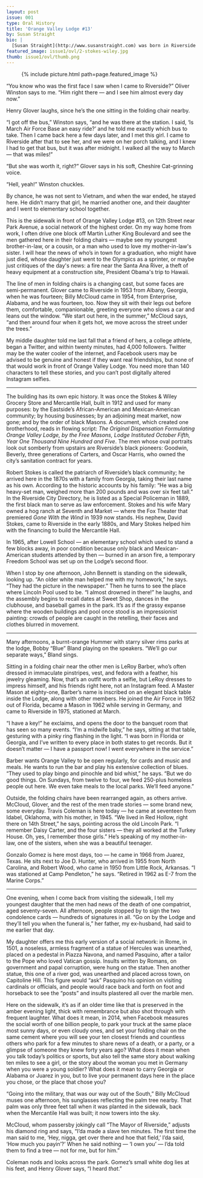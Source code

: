 ```yaml
---
layout: post
issue: 001
type: Oral History
title: 'Orange Valley Lodge #13'
by: Susan Straight
bio: |
  [Susan Straight](http://www.susanstraight.com) was born in Riverside and still lives there with her family. (She can actually see the hospital from her kitchen window, which her daughters find kind of pathetic; most days, she walks the dog past the classroom where she wrote her first short story at 16, at Riverside City College, which they find even more sad.) She has published [seven novels and one middle-grade reader](http://www.susanstraight.com/books/). <cite>Highwire Moon</cite> was a finalist for the National Book Award in 2001; <cite>A Million Nightingales</cite> was a finalist for the <cite>Los Angeles Times</cite> Book Prize in 2006. Her short stories have appeared in <cite>Zoetrope</cite>, <cite>The Ontario Review</cite>, <cite>The Oxford American</cite>, <cite>The Sun</cite>, <cite>Black Clock</cite>, and other magazines. 
featured_image: issue1/ovl/2-stokes-wiley.jpg
thumb: issue1/ovl/thumb.png
---
```


<figure class="right">
{% include picture.html path=page.featured_image %}
</figure>

“You know who was the first face I saw when I came to Riverside?” Oliver Winston says to me. “Him right there — and I see him almost every day now.” 

Henry Glover laughs, since he’s the one sitting in the folding chair nearby. 

“I got off the bus,” Winston says, “and he was there at the station. I said, ‘Is March Air Force Base an easy ride?’ and he told me exactly which bus to take. Then I came back here a few days later, and I met this girl. I came to Riverside after that to see her, and we were on her porch talking, and I knew I had to get that bus, but it was after midnight. I walked all the way to March — that was miles!”

“But she was worth it, right?” Glover says in his soft, Cheshire Cat-grinning voice.

“Hell, yeah!” Winston chuckles. 

By chance, he was not sent to Vietnam, and when the war ended, he stayed here. He didn’t marry that girl, he married another one, and their daughter and I went to elementary school together. 

This is the sidewalk in front of Orange Valley Lodge #13, on 12th Street near Park Avenue, a social network of the highest order. On my way home from work, I often drive one block off Martin Luther King Boulevard and see the men gathered here in their folding chairs — maybe see my youngest brother-in-law, or a cousin, or a man who used to love my mother-in-law's sister. I will hear the news of who’s in town for a graduation, who might have just died, whose daughter just went to the Olympics as a sprinter, or maybe just critiques of the day's news: a fire near the Santa Ana River, a theft of heavy equipment at a construction site, President Obama's trip to Hawaii.

The line of men in folding chairs is a changing cast, but some faces are semi-permanent. Glover came to Riverside in 1953 from Albany, Georgia, when he was fourteen; Billy McCloud came in 1954, from Enterprise, Alabama, and he was fourteen, too. Now they sit with their legs out before them, comfortable, companionable, greeting everyone who slows a car and leans out the window. “We start out here, in the summer,” McCloud says, “and then around four when it gets hot, we move across the street under the trees.”

My middle daughter told me last fall that a friend of hers, a college athlete, began a Twitter, and within twenty minutes, had 4,000 followers. Twitter may be the water cooler of the internet, and Facebook users may be advised to be genuine and honest if they want real friendships, but none of that would work in front of Orange Valley Lodge. You need more than 140 characters to tell these stories, and you can’t post digitally altered Instagram selfies.

***

The building has its own epic history. It was once the Stokes & Wiley Grocery Store and Mercantile Hall, built in 1912 and used for many purposes: by the Eastside’s African-American and Mexican-American community; by housing businesses; by an adjoining meat market, now gone; and by the order of black Masons. A document, which created one brotherhood, reads in flowing script: <em>The Original Dispensation Formulating Orange Valley Lodge, by the Free Masons, Lodge Instituted October Fifth, Year One Thousand Nine Hundred and Five</em>. The men whose oval portraits look out somberly from upstairs are Riverside’s black pioneers: Goodwin, Beverly, three generations of Carters, and Oscar Harris, who owned the city’s sanitation contract for years. 

Robert Stokes is called the patriarch of Riverside’s black community; he arrived here in the 1870s with a family from Georgia, taking their last name as his own. According to the historic accounts by his family: “He was a big heavy-set man, weighed more than 200 pounds and was over six feet tall.” In the Riverside City Directory, he is listed as a Special Policeman in 1889, the first black man to serve as law enforcement. Stokes and his wife Mary owned a hog ranch at Seventh and Market — where the Fox Theater that premiered <cite>Gone With the Wind</cite> in 1939 now stands. His nephew, David Stokes, came to Riverside in the early 1880s, and Mary Stokes helped him with the financing to build the Mercantile Hall.

In 1965, after Lowell School — an elementary school which used to stand a few blocks away, in poor condition because only black and Mexican-American students attended by then — burned in an arson fire, a temporary Freedom School was set up on the Lodge’s second floor.

When I stop by one afternoon, John Bennett is standing on the sidewalk, looking up. “An older white man helped me with my homework,” he says. “They had the picture in the newspaper.” Then he turns to see the place where Lincoln Pool used to be. “I almost drowned in there!” he laughs, and the assembly begins to recall dates at Sweet Shop, dances in the clubhouse, and baseball games in the park. It’s as if the grassy expanse where the wooden buildings and pool once stood is an impressionist painting: crowds of people are caught in the retelling, their faces and clothes blurred in movement.

***

Many afternoons, a burnt-orange Hummer with starry silver rims parks at the lodge, Bobby “Blue” Bland playing on the speakers. “We’ll go our separate ways,” Bland sings. 

Sitting in a folding chair near the other men is LeRoy Barber, who’s often dressed in immaculate pinstripes, vest, and fedora with a feather, his jewelry gleaming. Now, that’s an outfit worth a selfie, but LeRoy dresses to impress himself, and his friends right here, not an Instagram feed. A Master Mason at eighty-one, Barber’s name is inscribed on an elegant black table inside the Lodge, along with other members. He joined the Air Force in 1952 out of Florida, became a Mason in 1962 while serving in Germany, and came to Riverside in 1975, stationed at March. 

“I have a key!” he exclaims, and opens the door to the banquet room that has seen so many events. “I’m a midwife baby,” he says, sitting at that table, gesturing with a pinky ring flashing in the light. “I was born in Florida or Georgia, and I’ve written to every place in both states to get records. But it doesn’t matter — I have a passport now! I went everywhere in the service.”

Barber wants Orange Valley to be open regularly, for cards and music and meals. He wants to run the bar and play his extensive collection of blues. “They used to play bingo and pinochle and bid whist,” he says. “But we do good things. On Sundays, from twelve to four, we feed 250-plus homeless people out here. We even take meals to the local parks. We’ll feed anyone.”

Outside, the folding chairs have been rearranged again, as others arrive. McCloud, Glover, and the rest of the men trade stories — some brand new, some everyday. Travis Coleman is here today — he came at seventeen from Idabel, Oklahoma, with his mother, in 1945. “We lived in Red Hollow, right there on 14th Street,” he says, pointing across the old Lincoln Park. “I remember Daisy Carter, and the four sisters — they all worked at the Turkey House. Oh, yes, I remember those girls.” He’s speaking of my mother-in-law, one of the sisters, when she was a beautiful teenager.

Gonzalo Gomez is here most days, too — he came in 1966 from Juarez, Texas. He sits next to Joe D. Hunter, who arrived in 1955 from North Carolina, and Robert Wood, who came in 1950 from Little Rock, Arkansas. “I was stationed at Camp Pendleton,” he says. “Retired in 1962 as E-7 from the Marine Corps.”

***

One evening, when I come back from visiting the sidewalk, I tell my youngest daughter that the men had news of the death of one compatriot, aged seventy-seven. All afternoon, people stopped by to sign the two condolence cards — hundreds of signatures in all. “Go on by the Lodge and they’ll tell you when the funeral is,” her father, my ex-husband, had said to me earlier that day. 

My daughter offers me this early version of a social network: in Rome, in 1501, a noseless, armless fragment of a statue of Hercules was unearthed, placed on a pedestal in Piazza Navona, and named Pasquino, after a tailor to the Pope who loved Vatican gossip. Insults written by Romans, on government and papal corruption, were hung on the statue. Then another statue, this one of a river god, was unearthed and placed across town, on Capitoline Hill. This figure would “ask” Pasquino his opinion on visiting cardinals or officials, and people would race back and forth on foot and horseback to see the “posts” and insults plastered all over the marble men.

Here on the sidewalk, it’s as if an older time like that is preserved in the amber evening light, thick with remembrance but also shot through with frequent laughter. What does it mean, in 2014, when Facebook measures the social worth of one billion people, to park your truck at the same place most sunny days, or even cloudy ones, and set your folding chair on the same cement where you will see your ten closest friends and countless others who park for a few minutes to share news of a death, or a party, or a glimpse of someone they knew forty years ago? What does it mean when you talk today’s politics or sports, but also tell the same story about walking ten miles to see a girl, or the story about the woman you met in Germany when you were a young soldier? What does it mean to carry Georgia or Alabama or Juarez in you, but to live your permanent days here in the place you chose, or the place that chose you?

“Going into the military, that was our way out of the South,” Billy McCloud muses one afternoon, his sunglasses reflecting the palm tree nearby. That palm was only three feet tall when it was planted in the sidewalk, back when the Mercantile Hall was built; it now towers into the sky.

McCloud, whom passersby jokingly call “The Mayor of Riverside,” adjusts his diamond ring and says, “I’da made a slave ten minutes. The first time the man said to me, ‘Hey, nigga, get over there and hoe that field,’ I’da said, ‘How much you payin’?’ When he said nothing — ‘I own you’ — I’da told them to find a tree — not for me, but for him.”

Coleman nods and looks across the park. Gomez’s small white dog lies at his feet, and Henry Glover says, “I heard <em>that</em>.”

